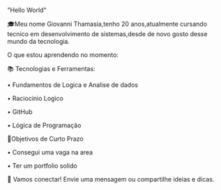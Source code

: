 "Hello World"

🎓Meu nome Giovanni Thamasia,tenho 20 anos,atualmente cursando tecnico em desenvolvimento de sistemas,desde de novo gosto desse mundo da tecnologia.



O que estou aprendendo no momento:

📚 Tecnologias e Ferramentas:

 • Fundamentos de Logica e Analise de dados

 • Raciocinio Logico

 • GitHub

 • Lógica de Programação 

🎯Objetivos de Curto Prazo 

 • Consegui uma vaga na area

 • Ter um portfolio solido



💬 Vamos conectar! Envie uma mensagem ou compartilhe ideias e dicas.
